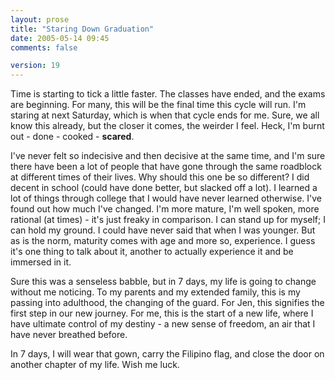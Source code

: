 ```yaml
---
layout: prose
title: "Staring Down Graduation"
date: 2005-05-14 09:45
comments: false

version: 19
---
```


Time is starting to tick a little faster. The classes have ended, and the exams are beginning. For many, this will be the final time this cycle will run. I'm staring at next Saturday, which is when that cycle ends for me. Sure, we all know this already, but the closer it comes, the weirder I feel. Heck, I'm burnt out - done - cooked - **scared**.

I've never felt so indecisive and then decisive at the same time, and I'm sure there have been a lot of people that have gone through the same roadblock at different times of their lives. Why should this one be so different? I did decent in school (could have done better, but slacked off a lot). I learned a lot of things through college that I would have never learned otherwise. I've found out how much I've changed. I'm more mature, I'm well spoken, more rational (at times) - it's just freaky in comparison. I can stand up for myself; I can hold my ground. I could have never said that when I was younger. But as is the norm, maturity comes with age and more so, experience. I guess it's one thing to talk about it, another to actually experience it and be immersed in it.

Sure this was a senseless babble, but in 7 days, my life is going to change without me noticing. To my parents and my extended family, this is my passing into adulthood, the changing of the guard. For Jen, this signifies the first step in our new journey. For me, this is the start of a new life, where I have ultimate control of my destiny - a new sense of freedom, an air that I have never breathed before.

In 7 days, I will wear that gown, carry the Filipino flag, and close the door on another chapter of my life. Wish me luck.
